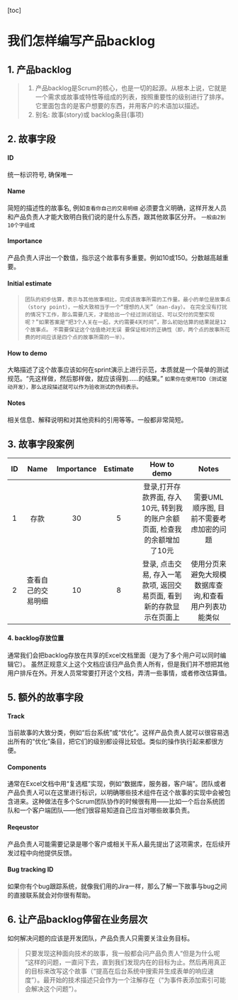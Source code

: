 [toc]
# 我们怎样编写产品backlog



## 1. 产品backlog
> 1. 产品backlog是Scrum的核心，也是一切的起源。从根本上说，它就是一个需求或故事或特性等组成的列表，按照重要性的级别进行了排序。它里面包含的是客户想要的东西，并用客户的术语加以描述。
> 2. 别名: 故事(story)或 backlog条目(事项)



## 2. 故事字段
#### ID 
统一标识符号, 确保唯一
#### Name 
简短的描述性的故事名, 例如`查看你自己的交易明细`
必须要含义明确，这样开发人员和产品负责人才能大致明白我们说的是什么东西，跟其他故事区分开。 `一般由2到10个字组成`
#### Importance
产品负责人评出一个数值，指示这个故事有多重要。例如10或150。分数越高越重要。
#### Initial estimate
> `团队的初步估算，表示与其他故事相比，完成该故事所需的工作量。最小的单位是故事点（story point），一般大致相当于一个“理想的人天”（man-day）。`
> `在完全没有打扰的情况下工作，那么需要几天，才能给出一个经过测试验证、可以交付的完整实现呢？”如果答案是“把3个人关在一起，大约需要4天时间”，那么初始估算的结果就是12个故事点。`
> `不需要保证这个估值绝对无误 要保证相对的正确性（即，两个点的故事所花费的时间应该是四个点的故事所需的一半）。`
#### How to demo
大略描述了这个故事应该如何在sprint演示上进行示范，本质就是一个简单的测试规范。“先这样做，然后那样做，就应该得到……的结果。”
`如果你在使用TDD（测试驱动开发），那么这段描述就可以作为验收测试的伪码表示。`
#### Notes
相关信息、解释说明和对其他资料的引用等等。一般都非常简短。



## 3. 故事字段案例
| ID | Name | Importance | Estimate | How to demo | Notes |
| :-: | :-: | :-: | :-: | :-: | :-:| 
| 1 | 存款 | 30 | 5 | 登录,打开存款界面, 存入10元, 转到我的账户余额页面, 检查我的余额增加了10元 | 需要UML顺序图, 目前不需要考虑加密的问题 |
| 2 | 查看自己的交易明细 | 10 | 8 | 登录, 点击交易, 存入一笔款项, 返回交易页面, 看到新的存款显示在页面上 | 使用分页来避免大规模数据库查询,和查看用户列表功能类似 | 



#### 4. backlog存放位置
通常我们会把backlog存放在共享的Excel文档里面（是为了多个用户可以同时编辑它）。
虽然正规意义上这个文档应该归产品负责人所有，但是我们并不想把其他用户排斥在外。开发人员常常要打开这个文档，弄清一些事情，或者修改估算值。



## 5. 额外的故事字段
#### Track
当前故事的大致分类，例如“后台系统”或“优化”。这样产品负责人就可以很容易选出所有的“优化”条目，把它们的级别都设得比较低。类似的操作执行起来都很方便。
#### Components
通常在Excel文档中用“复选框”实现，例如“数据库，服务器，客户端”。团队或者产品负责人可以在这里进行标识，以明确哪些技术组件在这个故事的实现中会被包含进来。这种做法在多个Scrum团队协作的时候很有用——比如一个后台系统团队和一个客户端团队——他们很容易知道自己应当对哪些故事负责。
#### Reqeustor
产品负责人可能需要记录是哪个客户或相关干系人最先提出了这项需求，在后续开发过程中向他提供反馈。
#### Bug tracking ID
如果你有个bug跟踪系统，就像我们用的Jira一样，那么了解一下故事与bug之间的直接联系就会对你很有帮助。



## 6. 让产品backlog停留在业务层次
如何解决问题的应该是开发团队，产品负责人只需要关注业务目标。
> 只要发现这种面向技术的故事，我一般都会问产品负责人“但是为什么呢 ”这样的问题，一直问下去，直到我们发现内在的目标为止。然后再用真正的目标来改写这个故事（“提高在后台系统中搜索并生成表单的响应速度”）。最开始的技术描述只会作为一个注解存在（“为事件表添加索引可能会解决这个问题”）。